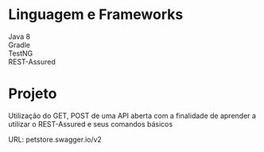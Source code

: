 # Linguagem e Frameworks

Java 8 <br /> 
Gradle <br />
TestNG <br />
REST-Assured

# Projeto
Utilização do GET, POST de uma API aberta com a finalidade de aprender a utilizar o REST-Assured e seus comandos básicos

URL: petstore.swagger.io/v2



